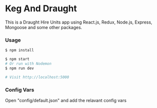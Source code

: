 # Keg And Draught
This is a Draught Hire Units app using React.js, Redux, Node.js, Express, Mongoose and some other packages.
### Usage
```bash
$ npm install
```
```bash
$ npm start
# Or run with Nodemon
$ npm run dev

# Visit http://localhost:5000
```
### Config Vars
Open "config/default.json" and add the relavant config vars
